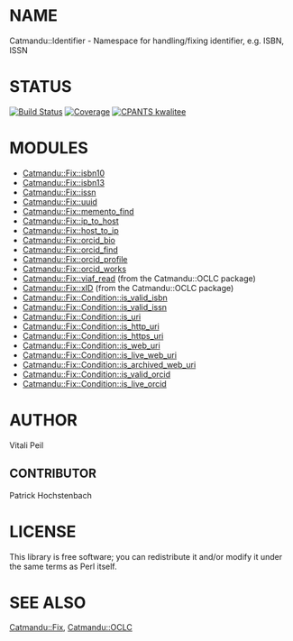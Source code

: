 # NAME

Catmandu::Identifier - Namespace for handling/fixing identifier, e.g. ISBN, ISSN

# STATUS

[![Build Status](https://travis-ci.org/LibreCat/Catmandu-Identifier.svg?branch=master)](https://travis-ci.org/LibreCat/Catmandu-Identifier)
[![Coverage](https://coveralls.io/repos/LibreCat/Catmandu-Identifier/badge.png?branch=master)](https://coveralls.io/r/LibreCat/Catmandu-Identifier)
[![CPANTS kwalitee](http://cpants.cpanauthors.org/dist/Catmandu-Identifier.png)](http://cpants.cpanauthors.org/dist/Catmandu-Identifier)

# MODULES

- [Catmandu::Fix::isbn10](https://metacpan.org/pod/Catmandu::Fix::isbn10)
- [Catmandu::Fix::isbn13](https://metacpan.org/pod/Catmandu::Fix::isbn13)
- [Catmandu::Fix::issn](https://metacpan.org/pod/Catmandu::Fix::issn)
- [Catmandu::Fix::uuid](https://metacpan.org/pod/Catmandu::Fix::uuid)
- [Catmandu::Fix::memento\_find](https://metacpan.org/pod/Catmandu::Fix::memento_find)
- [Catmandu::Fix::ip\_to\_host](https://metacpan.org/pod/Catmandu::Fix::ip_to_host)
- [Catmandu::Fix::host\_to\_ip](https://metacpan.org/pod/Catmandu::Fix::host_to_ip)
- [Catmandu::Fix::orcid\_bio](https://metacpan.org/pod/Catmandu::Fix::orcid_bio)
- [Catmandu::Fix::orcid\_find](https://metacpan.org/pod/Catmandu::Fix::orcid_find)
- [Catmandu::Fix::orcid\_profile](https://metacpan.org/pod/Catmandu::Fix::orcid_profile)
- [Catmandu::Fix::orcid\_works](https://metacpan.org/pod/Catmandu::Fix::orcid_works)
- [Catmandu::Fix::viaf\_read](https://metacpan.org/pod/Catmandu::Fix::viaf_read) (from the Catmandu::OCLC package)
- [Catmandu::Fix::xID](https://metacpan.org/pod/Catmandu::Fix::xID)  (from the Catmandu::OCLC package)
- [Catmandu::Fix::Condition::is\_valid\_isbn](https://metacpan.org/pod/Catmandu::Fix::Condition::is_valid_isbn)
- [Catmandu::Fix::Condition::is\_valid\_issn](https://metacpan.org/pod/Catmandu::Fix::Condition::is_valid_issn)
- [Catmandu::Fix::Condition::is\_uri](https://metacpan.org/pod/Catmandu::Fix::Condition::is_uri)
- [Catmandu::Fix::Condition::is\_http\_uri](https://metacpan.org/pod/Catmandu::Fix::Condition::is_http_uri)
- [Catmandu::Fix::Condition::is\_https\_uri](https://metacpan.org/pod/Catmandu::Fix::Condition::is_https_uri)
- [Catmandu::Fix::Condition::is\_web\_uri](https://metacpan.org/pod/Catmandu::Fix::Condition::is_web_uri)
- [Catmandu::Fix::Condition::is\_live\_web\_uri](https://metacpan.org/pod/Catmandu::Fix::Condition::is_live_web_uri)
- [Catmandu::Fix::Condition::is\_archived\_web\_uri](https://metacpan.org/pod/Catmandu::Fix::Condition::is_archived_web_uri)
- [Catmandu::Fix::Condition::is\_valid\_orcid](https://metacpan.org/pod/Catmandu::Fix::Condition::is_valid_orcid)
- [Catmandu::Fix::Condition::is\_live\_orcid](https://metacpan.org/pod/Catmandu::Fix::Condition::is_live_orcid)

# AUTHOR

Vitali Peil

## CONTRIBUTOR

Patrick Hochstenbach

# LICENSE

This library is free software; you can redistribute it and/or modify
it under the same terms as Perl itself.

# SEE ALSO

[Catmandu::Fix](https://metacpan.org/pod/Catmandu::Fix), [Catmandu::OCLC](https://metacpan.org/pod/Catmandu::OCLC)
